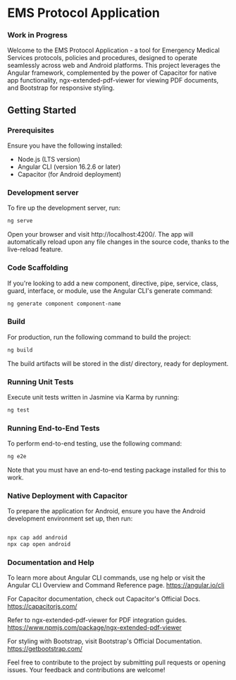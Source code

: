 # EMS Protocol Application

### Work in Progress

Welcome to the EMS Protocol Application - a tool for Emergency Medical Services protocols, policies and procedures, designed to operate seamlessly across web and Android platforms. This project leverages the Angular framework, complemented by the power of Capacitor for native app functionality, ngx-extended-pdf-viewer for viewing PDF documents, and Bootstrap for responsive styling.

## Getting Started

### Prerequisites

Ensure you have the following installed:

- Node.js (LTS version)
- Angular CLI (version 16.2.6 or later)
- Capacitor (for Android deployment)

### Development server

To fire up the development server, run:

```bash
ng serve
```

Open your browser and visit http://localhost:4200/. The app will automatically reload upon any file changes in the source code, thanks to the live-reload feature.

### Code Scaffolding

If you're looking to add a new component, directive, pipe, service, class, guard, interface, or module, use the Angular CLI's generate command:

```bash
ng generate component component-name
```

### Build

For production, run the following command to build the project:

```bash
ng build
```

The build artifacts will be stored in the dist/ directory, ready for deployment.

### Running Unit Tests

Execute unit tests written in Jasmine via Karma by running:

```bash
ng test
```

### Running End-to-End Tests

To perform end-to-end testing, use the following command:

```bash
ng e2e
```
Note that you must have an end-to-end testing package installed for this to work.

### Native Deployment with Capacitor

To prepare the application for Android, ensure you have the Android development environment set up, then run:

```bash

npx cap add android
npx cap open android
```

### Documentation and Help

To learn more about Angular CLI commands, use ng help or visit the  Angular CLI Overview and Command Reference page. https://angular.io/cli

For Capacitor documentation, check out Capacitor's Official Docs. https://capacitorjs.com/

Refer to ngx-extended-pdf-viewer for PDF integration guides. https://www.npmjs.com/package/ngx-extended-pdf-viewer

For styling with Bootstrap, visit Bootstrap's Official Documentation. https://getbootstrap.com/

Feel free to contribute to the project by submitting pull requests or opening issues. Your feedback and contributions are welcome!

